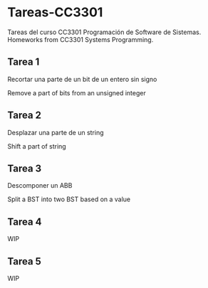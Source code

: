 # Tareas-CC3301
Tareas del curso CC3301 Programación de Software de Sistemas. Homeworks from CC3301 Systems Programming.

## Tarea 1

Recortar una parte de un bit de un entero sin signo

Remove a part of bits from an unsigned integer

## Tarea 2

Desplazar una parte de un string

Shift a part of string

## Tarea 3

Descomponer un ABB

Split a BST into two BST based on a value

## Tarea 4

WIP

## Tarea 5

WIP
